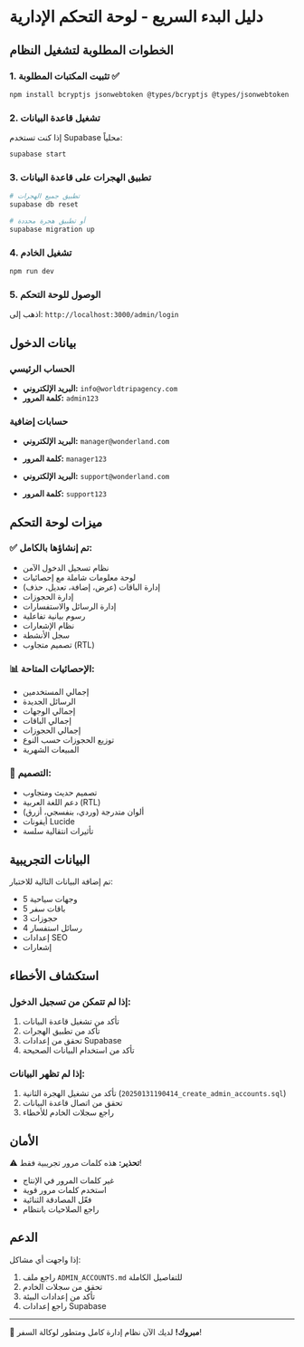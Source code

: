 # دليل البدء السريع - لوحة التحكم الإدارية

## الخطوات المطلوبة لتشغيل النظام

### 1. تثبيت المكتبات المطلوبة ✅
```bash
npm install bcryptjs jsonwebtoken @types/bcryptjs @types/jsonwebtoken
```

### 2. تشغيل قاعدة البيانات
إذا كنت تستخدم Supabase محلياً:
```bash
supabase start
```

### 3. تطبيق الهجرات على قاعدة البيانات
```bash
# تطبيق جميع الهجرات
supabase db reset

# أو تطبيق هجرة محددة
supabase migration up
```

### 4. تشغيل الخادم
```bash
npm run dev
```

### 5. الوصول للوحة التحكم
اذهب إلى: `http://localhost:3000/admin/login`

## بيانات الدخول

### الحساب الرئيسي
- **البريد الإلكتروني:** `info@worldtripagency.com`
- **كلمة المرور:** `admin123`

### حسابات إضافية
- **البريد الإلكتروني:** `manager@wonderland.com`
- **كلمة المرور:** `manager123`

- **البريد الإلكتروني:** `support@wonderland.com`
- **كلمة المرور:** `support123`

## ميزات لوحة التحكم

### ✅ تم إنشاؤها بالكامل:
- نظام تسجيل الدخول الآمن
- لوحة معلومات شاملة مع إحصائيات
- إدارة الباقات (عرض، إضافة، تعديل، حذف)
- إدارة الحجوزات
- إدارة الرسائل والاستفسارات
- رسوم بيانية تفاعلية
- نظام الإشعارات
- سجل الأنشطة
- تصميم متجاوب (RTL)

### 📊 الإحصائيات المتاحة:
- إجمالي المستخدمين
- الرسائل الجديدة
- إجمالي الوجهات
- إجمالي الباقات
- إجمالي الحجوزات
- توزيع الحجوزات حسب النوع
- المبيعات الشهرية

### 🎨 التصميم:
- تصميم حديث ومتجاوب
- دعم اللغة العربية (RTL)
- ألوان متدرجة (وردي، بنفسجي، أزرق)
- أيقونات Lucide
- تأثيرات انتقالية سلسة

## البيانات التجريبية

تم إضافة البيانات التالية للاختبار:
- 5 وجهات سياحية
- 5 باقات سفر
- 3 حجوزات
- 4 رسائل استفسار
- إعدادات SEO
- إشعارات

## استكشاف الأخطاء

### إذا لم تتمكن من تسجيل الدخول:
1. تأكد من تشغيل قاعدة البيانات
2. تأكد من تطبيق الهجرات
3. تحقق من إعدادات Supabase
4. تأكد من استخدام البيانات الصحيحة

### إذا لم تظهر البيانات:
1. تأكد من تشغيل الهجرة الثانية (`20250131190414_create_admin_accounts.sql`)
2. تحقق من اتصال قاعدة البيانات
3. راجع سجلات الخادم للأخطاء

## الأمان

⚠️ **تحذير:** هذه كلمات مرور تجريبية فقط!
- غير كلمات المرور في الإنتاج
- استخدم كلمات مرور قوية
- فعّل المصادقة الثنائية
- راجع الصلاحيات بانتظام

## الدعم

إذا واجهت أي مشاكل:
1. راجع ملف `ADMIN_ACCOUNTS.md` للتفاصيل الكاملة
2. تحقق من سجلات الخادم
3. تأكد من إعدادات البيئة
4. راجع إعدادات Supabase

---

🎉 **مبروك!** لديك الآن نظام إدارة كامل ومتطور لوكالة السفر!
